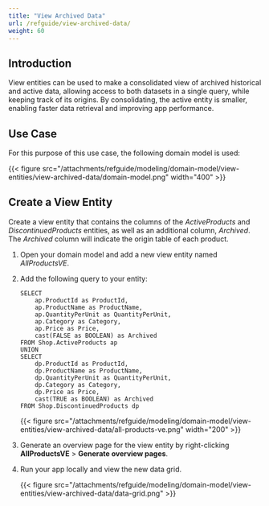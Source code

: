 ```yaml
---
title: "View Archived Data"
url: /refguide/view-archived-data/
weight: 60
---
```


## Introduction

View entities can be used to make a consolidated view of archived historical and active data, allowing access to both datasets in a single query, while keeping track of its origins. By consolidating, the active entity is smaller, enabling faster data retrieval and improving app performance. 

## Use Case

For this purpose of this use case, the following domain model is used:

{{< figure src="/attachments/refguide/modeling/domain-model/view-entities/view-archived-data/domain-model.png" width="400" >}}

## Create a View Entity 

Create a view entity that contains the columns of the *ActiveProducts* and *DiscontinuedProducts* entities, as well as an additional column, *Archived*. The *Archived* column will indicate the origin table of each product. 

1. Open your domain model and add a new view entity named *AllProductsVE*. 
2. Add the following query to your entity:

    ```
    SELECT
        ap.ProductId as ProductId,
        ap.ProductName as ProductName,
        ap.QuantityPerUnit as QuantityPerUnit,
        ap.Category as Category,
        ap.Price as Price,
        cast(FALSE as BOOLEAN) as Archived
    FROM Shop.ActiveProducts ap
    UNION
    SELECT
        dp.ProductId as ProductId,
        dp.ProductName as ProductName,
        dp.QuantityPerUnit as QuantityPerUnit,
        dp.Category as Category,
        dp.Price as Price,
        cast(TRUE as BOOLEAN) as Archived
    FROM Shop.DiscontinuedProducts dp
    ```

    {{< figure src="/attachments/refguide/modeling/domain-model/view-entities/view-archived-data/all-products-ve.png" width="200" >}}

3. Generate an overview page for the view entity by right-clicking **AllProductsVE** > **Generate overview pages**.
4. Run your app locally and view the new data grid. 

    {{< figure src="/attachments/refguide/modeling/domain-model/view-entities/view-archived-data/data-grid.png" >}}
